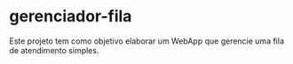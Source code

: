 # gerenciador-fila
Este projeto tem como objetivo elaborar um WebApp que gerencie uma fila de atendimento simples.
